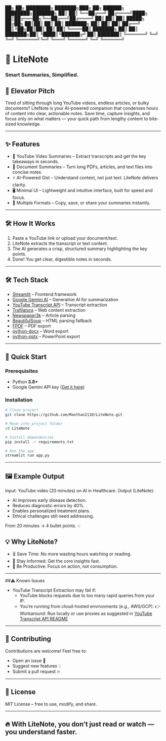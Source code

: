 ██╗       ██╗  ████████╗  ███████╗███╗   ██╗ ██████╗ ████████╗███████╗
██║       ██║  ╚══██╔══╝  ██╔════╝████╗  ██║██╔═══██╗╚══██╔══╝██╔════╝
██║       ██║     ██║     █████╗  ██╔██╗ ██║██║   ██║   ██║   ███████╗
██║       ██║     ██║     ██╔══╝  ██║╚██╗██║██║   ██║   ██║   ╚════██║
███████╗  ██║     ██║     ███████╗██║ ╚████║╚██████╔╝   ██║   ███████║
╚══════╝  ╚═╝     ╚═╝     ╚══════╝╚═╝  ╚═══╝ ╚═════╝    ╚═╝   ╚══════╝


# 📘 LiteNote
### Smart Summaries, Simplified.

## 🚀 Elevator Pitch
Tired of sitting through long YouTube videos, endless articles, or bulky documents? LiteNote is your AI-powered companion that condenses hours of content into clear, actionable notes. Save time, capture insights, and focus only on what matters — your quick path from lengthy content to bite-sized knowledge.

---

## ✨ Features
- 🎥 YouTube Video Summaries – Extract transcripts and get the key takeaways in seconds.
- 📄 Document Summaries – Turn long PDFs, articles, and text files into concise notes.
- ⚡ AI-Powered Gist – Understand context, not just text. LiteNote delivers clarity.
- 🖥️ Minimal UI – Lightweight and intuitive interface, built for speed and focus.
- 🔄 Multiple Formats – Copy, save, or share your summaries instantly.

---

## 🛠️ How It Works
1. Paste a YouTube link or upload your document/text.
2. LiteNote extracts the transcript or text content.
3. The AI generates a crisp, structured summary highlighting the key points.
4. Done! You get clear, digestible notes in seconds.

---

## 🛠️ Tech Stack  

- [Streamlit](https://streamlit.io/) – Frontend framework  
- [Google Gemini AI](https://ai.google/) – Generative AI for summarization  
- [YouTube Transcript API](https://github.com/jdepoix/youtube-transcript-api) – Transcript extraction  
- [Trafilatura](https://trafilatura.readthedocs.io/) – Web content extraction  
- [Newspaper3k](https://newspaper.readthedocs.io/) – Article parsing  
- [BeautifulSoup](https://www.crummy.com/software/BeautifulSoup/) – HTML parsing fallback  
- [FPDF](https://pyfpdf.github.io/fpdf2/) – PDF export  
- [python-docx](https://python-docx.readthedocs.io/) – Word export  
- [python-pptx](https://python-pptx.readthedocs.io/) – PowerPoint export  

---

## 🚀 Quick Start

### Prerequisites
- Python **3.8+**
- Google Gemini API key ([Get it here](https://makersuite.google.com/app/apikey))

### Installation

```bash
# Clone project
git clone https://github.com/Manthan2110/LiteNote.git

# Move into project folder
cd LiteNote

# Install dependencies
pip install -r requirements.txt

# Run the app
streamlit run app.py
```

---

## 🖼️ Example Output
Input: YouTube video (20 minutes) on AI in Healthcare.
Output (LiteNote):
  - AI improves early disease detection.
  - Reduces diagnostic errors by 40%.
  - Enables personalized treatment plans.
  - Ethical challenges still need addressing.

From 20 minutes → 4 bullet points. 💡


## 💡 Why LiteNote?
- ⏳ Save Time: No more wasting hours watching or reading.
- 🧠 Stay Informed: Get the core insights fast.
- 🎯 Be Productive: Focus on action, not consumption.
  
---

##⚠️ Known Issues
- YouTube Transcript Extraction may fail if:
    - YouTube blocks requests due to too many rapid queries from your IP.
    - You’re running from cloud-hosted environments (e.g., AWS/GCP).
      👉 Workaround: Run locally or use proxies as suggested in [YouTube Transcript API README](https://github.com/jdepoix/youtube-transcript-api#working-around-ip-bans-requestblocked-or-ipblocked-exception)

---

## 🤝 Contributing
Contributions are welcome! Feel free to:
- Open an issue 🐞
- Suggest new features 💡
- Submit a pull request 🔥

---

## 📜 License
MIT License – free to use, modify, and share.

---

## 🔥 With LiteNote, you don’t just read or watch — you understand faster.
